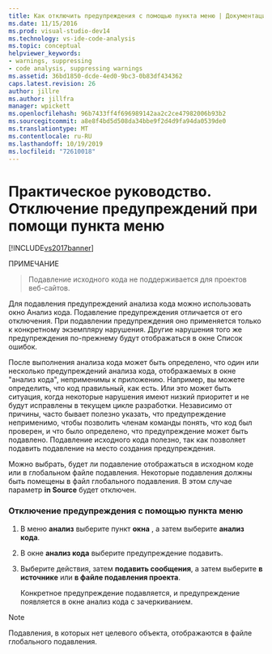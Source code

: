 ```yaml
---
title: Как отключить предупреждения с помощью пункта меню | Документация Майкрософт
ms.date: 11/15/2016
ms.prod: visual-studio-dev14
ms.technology: vs-ide-code-analysis
ms.topic: conceptual
helpviewer_keywords:
- warnings, suppressing
- code analysis, suppressing warnings
ms.assetid: 36bd1850-dcde-4ed0-9bc3-0b83df434362
caps.latest.revision: 26
author: jillre
ms.author: jillfra
manager: wpickett
ms.openlocfilehash: 96b7433ff4f696989142aa2c2ce47982006b93b2
ms.sourcegitcommit: a8e8f4bd5d508da34bbe9f2d4d9fa94da0539de0
ms.translationtype: MT
ms.contentlocale: ru-RU
ms.lasthandoff: 10/19/2019
ms.locfileid: "72610018"
---
```

# <a name="how-to-suppress-warnings-by-using-the-menu-item"></a>Практическое руководство. Отключение предупреждений при помощи пункта меню
[!INCLUDE[vs2017banner](../includes/vs2017banner.md)]

ПРИМЕЧАНИЕ
> Подавление исходного кода не поддерживается для проектов веб-сайтов.

 Для подавления предупреждений анализа кода можно использовать окно Анализ кода. Подавление предупреждения отличается от его отключения. При подавлении предупреждения оно применяется только к конкретному экземпляру нарушения. Другие нарушения того же предупреждения по-прежнему будут отображаться в окне Список ошибок.

 После выполнения анализа кода может быть определено, что один или несколько предупреждений анализа кода, отображаемых в окне "анализ кода", неприменимы к приложению. Например, вы можете определить, что код правильный, как есть. Или это может быть ситуация, когда некоторые нарушения имеют низкий приоритет и не будут исправлены в текущем цикле разработки. Независимо от причины, часто бывает полезно указать, что предупреждение неприменимо, чтобы позволить членам команды понять, что код был проверен, и что было определено, что предупреждение может быть подавлено. Подавление исходного кода полезно, так как позволяет подавить подавление на место создания предупреждения.

 Можно выбрать, будет ли подавление отображаться в исходном коде или в глобальном файле подавления. Некоторые подавления должны быть помещены в файл глобального подавления. В этом случае параметр **in Source** будет отключен.

### <a name="to-suppress-a-warning-by-using-menu-item"></a>Отключение предупреждения с помощью пункта меню

1. В меню **анализ** выберите пункт **окна** , а затем выберите **анализ кода**.

2. В окне **анализ кода** выберите предупреждение подавить.

3. Выберите действия, затем **подавить сообщения**, а затем выберите **в источнике** или **в файле подавления проекта**.

     Конкретное предупреждение подавляется, и предупреждение появляется в окне анализ кода с зачеркиванием.

> [!NOTE]
> Подавления, в которых нет целевого объекта, отображаются в файле глобального подавления.
